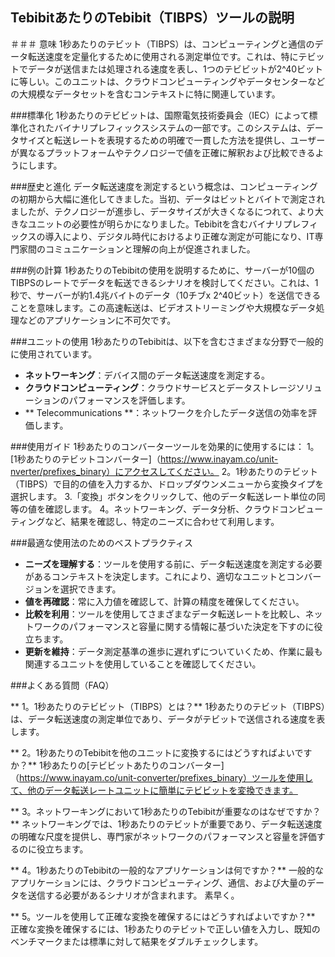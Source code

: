 ## TebibitあたりのTebibit（TIBPS）ツールの説明

＃＃＃ 意味
1秒あたりのテビット（TIBPS）は、コンピューティングと通信のデータ転送速度を定量化するために使用される測定単位です。これは、特にテビットでデータが送信または処理される速度を表し、1つのテビビットが2^40ビットに等しい。このユニットは、クラウドコンピューティングやデータセンターなどの大規模なデータセットを含むコンテキストに特に関連しています。

###標準化
1秒あたりのテビビットは、国際電気技術委員会（IEC）によって標準化されたバイナリプレフィックスシステムの一部です。このシステムは、データサイズと転送レートを表現するための明確で一貫した方法を提供し、ユーザーが異なるプラットフォームやテクノロジーで値を正確に解釈および比較できるようにします。

###歴史と進化
データ転送速度を測定するという概念は、コンピューティングの初期から大幅に進化してきました。当初、データはビットとバイトで測定されましたが、テクノロジーが進歩し、データサイズが大きくなるにつれて、より大きなユニットの必要性が明らかになりました。Tebibitを含むバイナリプレフィックスの導入により、デジタル時代におけるより正確な測定が可能になり、IT専門家間のコミュニケーションと理解の向上が促進されました。

###例の計算
1秒あたりのTebibitの使用を説明するために、サーバーが10個のTIBPSのレートでデータを転送できるシナリオを検討してください。これは、1秒で、サーバーが約1.4兆バイトのデータ（10チブx 2^40ビット）を送信できることを意味します。この高速転送は、ビデオストリーミングや大規模なデータ処理などのアプリケーションに不可欠です。

###ユニットの使用
1秒あたりのTebibitは、以下を含むさまざまな分野で一般的に使用されています。
-  **ネットワーキング**：デバイス間のデータ転送速度を測定する。
-  **クラウドコンピューティング**：クラウドサービスとデータストレージソリューションのパフォーマンスを評価します。
-  ** Telecommunications **：ネットワークを介したデータ送信の効率を評価します。

###使用ガイド
1秒あたりのコンバーターツールを効果的に使用するには：
1。[1秒あたりのテビットコンバーター]（https://www.inayam.co/unit-nverter/prefixes_binary）にアクセスしてください。
2。1秒あたりのテビット（TIBPS）で目的の値を入力するか、ドロップダウンメニューから変換タイプを選択します。
3.「変換」ボタンをクリックして、他のデータ転送レート単位の同等の値を確認します。
4。ネットワーキング、データ分析、クラウドコンピューティングなど、結果を確認し、特定のニーズに合わせて利用します。

###最適な使用法のためのベストプラクティス
-  **ニーズを理解する**：ツールを使用する前に、データ転送速度を測定する必要があるコンテキストを決定します。これにより、適切なユニットとコンバージョンを選択できます。
-  **値を再確認**：常に入力値を確認して、計算の精度を確保してください。
-  **比較を利用**：ツールを使用してさまざまなデータ転送レートを比較し、ネットワークのパフォーマンスと容量に関する情報に基づいた決定を下すのに役立ちます。
-  **更新を維持**：データ測定基準の進歩に遅れずについていくため、作業に最も関連するユニットを使用していることを確認してください。

###よくある質問（FAQ）

** 1。1秒あたりのテビビット（TIBPS）とは？**
1秒あたりのテビット（TIBPS）は、データ転送速度の測定単位であり、データがテビットで送信される速度を表します。

** 2。1秒あたりのTebibitを他のユニットに変換するにはどうすればよいですか？**
1秒あたりの[テビビットあたりのコンバーター]（https://www.inayam.co/unit-converter/prefixes_binary）ツールを使用して、他のデータ転送レートユニットに簡単にテビビットを変換できます。

** 3。ネットワーキングにおいて1秒あたりのTebibitが重要なのはなぜですか？**
ネットワーキングでは、1秒あたりのテビットが重要であり、データ転送速度の明確な尺度を提供し、専門家がネットワークのパフォーマンスと容量を評価するのに役立ちます。

** 4。1秒あたりのTebibitの一般的なアプリケーションは何ですか？**
一般的なアプリケーションには、クラウドコンピューティング、通信、および大量のデータを送信する必要があるシナリオが含まれます。 素早く。

** 5。ツールを使用して正確な変換を確保するにはどうすればよいですか？**
正確な変換を確保するには、1秒あたりのテビットで正しい値を入力し、既知のベンチマークまたは標準に対して結果をダブルチェックします。